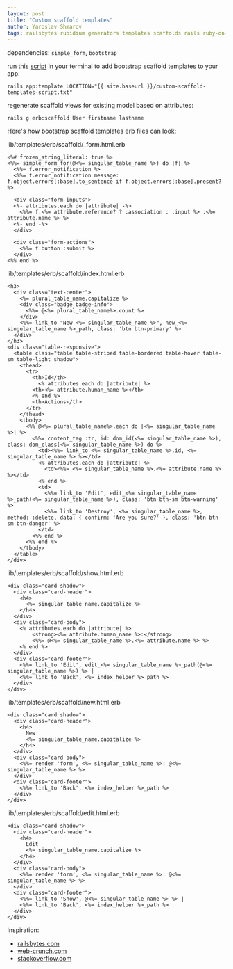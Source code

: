 ```yaml
---
layout: post
title: "Custom scaffold templates"
author: Yaroslav Shmarov
tags: railsbytes rubidium generators templates scaffolds rails ruby-on-rails-6
---
```


dependencies: `simple_form`, `bootstrap`

run this [script](/custom-scaffold-templates-script.txt) in your terminal to add bootstrap scaffold templates to your app:
```
rails app:template LOCATION="{{ site.baseurl }}/custom-scaffold-templates-script.txt"
```
regenerate scaffold views for existing model based on attributes:
```
rails g erb:scaffold User firstname lastname
```

Here's how bootstrap scaffold templates erb files can look:

lib/templates/erb/scaffold/_form.html.erb
```
<%# frozen_string_literal: true %>
<%%= simple_form_for(@<%= singular_table_name %>) do |f| %>
  <%%= f.error_notification %>
  <%%= f.error_notification message: f.object.errors[:base].to_sentence if f.object.errors[:base].present? %>

  <div class="form-inputs">
  <%- attributes.each do |attribute| -%>
    <%%= f.<%= attribute.reference? ? :association : :input %> :<%= attribute.name %> %>
  <%- end -%>
  </div>

  <div class="form-actions">
    <%%= f.button :submit %>
  </div>
<%% end %>
```
lib/templates/erb/scaffold/index.html.erb
```
<h3>
  <div class="text-center">
    <%= plural_table_name.capitalize %>
    <div class="badge badge-info">
      <%%= @<%= plural_table_name%>.count %>
    </div>
    <%%= link_to "New <%= singular_table_name %>", new_<%= singular_table_name %>_path, class: 'btn btn-primary' %>
  </div>
</h3>
<div class="table-responsive">
  <table class="table table-striped table-bordered table-hover table-sm table-light shadow">
    <thead>
      <tr>
        <th>Id</th>
    	  <% attributes.each do |attribute| %>
        <th><%= attribute.human_name %></th>
        <% end %>
        <th>Actions</th>
      </tr>
    </thead>
    <tbody>
      <%% @<%= plural_table_name%>.each do |<%= singular_table_name %>| %>
        <%%= content_tag :tr, id: dom_id(<%= singular_table_name %>), class: dom_class(<%= singular_table_name %>) do %>
          <td><%%= link_to <%= singular_table_name %>.id, <%= singular_table_name %> %></td>
          <% attributes.each do |attribute| %>
            <td><%%= <%= singular_table_name %>.<%= attribute.name %> %></td>
          <% end %>
          <td>
            <%%= link_to 'Edit', edit_<%= singular_table_name %>_path(<%= singular_table_name %>), class: 'btn btn-sm btn-warning' %>
            <%%= link_to 'Destroy', <%= singular_table_name %>, method: :delete, data: { confirm: 'Are you sure?' }, class: 'btn btn-sm btn-danger' %>
          </td>
        <%% end %>
      <%% end %>
    </tbody>
  </table>
</div>
```
lib/templates/erb/scaffold/show.html.erb
```
<div class="card shadow">
  <div class="card-header">
    <h4>
      <%= singular_table_name.capitalize %>
    </h4>
  </div>
  <div class="card-body">
    <% attributes.each do |attribute| %>
        <strong><%= attribute.human_name %>:</strong>
        <%%= @<%= singular_table_name %>.<%= attribute.name %> %>
    <% end %>
  </div>
  <div class="card-footer">
    <%%= link_to 'Edit', edit_<%= singular_table_name %>_path(@<%= singular_table_name %>) %> |
    <%%= link_to 'Back', <%= index_helper %>_path %>
  </div>
</div>
```
lib/templates/erb/scaffold/new.html.erb
```
<div class="card shadow">
  <div class="card-header">
    <h4>
      New
      <%= singular_table_name.capitalize %>
    </h4>
  </div>
  <div class="card-body">
    <%%= render 'form', <%= singular_table_name %>: @<%= singular_table_name %> %>
  </div>
  <div class="card-footer">
    <%%= link_to 'Back', <%= index_helper %>_path %>
  </div>
</div>
```
lib/templates/erb/scaffold/edit.html.erb
```
<div class="card shadow">
  <div class="card-header">
    <h4>
      Edit
      <%= singular_table_name.capitalize %>
    </h4>
  </div>
  <div class="card-body">
    <%%= render 'form', <%= singular_table_name %>: @<%= singular_table_name %> %>
  </div>
  <div class="card-footer">
    <%%= link_to 'Show', @<%= singular_table_name %> %> |
    <%%= link_to 'Back', <%= index_helper %>_path %>
  </div>
</div>
```

Inspiration: 

* [railsbytes.com](https://railsbytes.com/public/templates/VqqsG8)
* [web-crunch.com](https://web-crunch.com/posts/how-to-create-custom-scaffold-templates-in-ruby-on-rails)
* [stackoverflow.com](https://stackoverflow.com/questions/8114866/create-ruby-on-rails-views-only-after-controllers-and-models-are-already-creat)